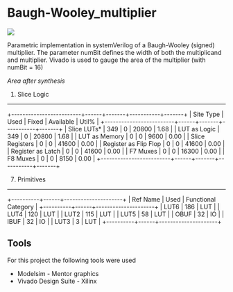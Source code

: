 # Baugh-Wooley_multiplier
![](https://img.shields.io/badge/Development-Stopped-red)

Parametric implementation in systemVerilog of a Baugh-Wooley (signed) multiplier. The parameter numBit defines the width of both the multiplicand and multiplier. Vivado is used to gauge the area of the multiplier (with numBit = 16)

*Area after synthesis*

1. Slice Logic
--------------

+-------------------------+------+-------+-----------+-------+
|        Site Type        | Used | Fixed | Available | Util% |
+-------------------------+------+-------+-----------+-------+
| Slice LUTs*             |  349 |     0 |     20800 |  1.68 |
|   LUT as Logic          |  349 |     0 |     20800 |  1.68 |
|   LUT as Memory         |    0 |     0 |      9600 |  0.00 |
| Slice Registers         |    0 |     0 |     41600 |  0.00 |
|   Register as Flip Flop |    0 |     0 |     41600 |  0.00 |
|   Register as Latch     |    0 |     0 |     41600 |  0.00 |
| F7 Muxes                |    0 |     0 |     16300 |  0.00 |
| F8 Muxes                |    0 |     0 |      8150 |  0.00 |
+-------------------------+------+-------+-----------+-------+

7. Primitives
-------------

+----------+------+---------------------+
| Ref Name | Used | Functional Category |
+----------+------+---------------------+
| LUT6     |  186 |                 LUT |
| LUT4     |  120 |                 LUT |
| LUT2     |  115 |                 LUT |
| LUT5     |   58 |                 LUT |
| OBUF     |   32 |                  IO |
| IBUF     |   32 |                  IO |
| LUT3     |    3 |                 LUT |
+----------+------+---------------------+

## Tools

For this project the following tools were used
- Modelsim - Mentor graphics
- Vivado Design Suite - Xilinx
